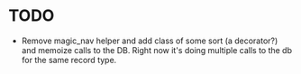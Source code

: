 # TODO

- Remove magic_nav helper and add class of some sort (a decorator?) and memoize calls to the DB. Right now it's doing multiple calls to the db for the same record type.
